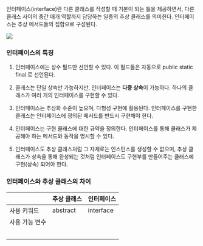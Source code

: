 인터페이스(interface)란 다른 클래스를 작성할 때 기본이 되는 틀을 제공하면서, 다른 클래스 사이의 중간 매개 역할까지 담당하는 일종의 추상 클래스를 의미한다. 인터페이스는 추상 메서드들의 집합으로 구성된다.

![](https://i.imgur.com/gZ0QSDE.png)

### 인터페이스의 특징
1. 인터페이스에는 상수 필드만 선언할 수 있다. 이 필드들은 자동으로 public static final 로 선언된다.
    
2. 클래스는 단일 상속만 가능하지만, 인터페이스는 **다중 상속**이 가능하다. 하나의 클래스가 여러 개의 인터페이스를 구현할 수 있다.
    
3. 인터페이스는 추상화 수준이 높으며, 다형성 구현에 활용된다. 인터페이스를 구현한 클래스는 인터페이스에 정의된 메서드를 반드시 구현해야 한다.
    
4. 인터페이스는 구현 클래스에 대한 규약을 정의한다. 인터페이스를 통해 클래스가 제공해야 하는 메서드와 동작을 명시할 수 있다.
	
5. 인터페이스도 추상 클래스처럼 그 자체로는 인스턴스를 생성할 수 없으며, 추상 클래스가 상속을 통해 완성되는 것처럼 인터페이스도 구현부를 만들어주는 클래스에 구현(상속) 되어야 한다.

### 인터페이스와 추상 클래스의 차이

|          | 추상 클래스   | 인터페이스     |
| -------- | -------- | --------- |
| 사용 키워드   | abstract | interface |
| 사용 가능 변수 |          |           |
|          |          |           |
|          |          |           |
|          |          |           |
|          |          |           |
|          |          |           |


